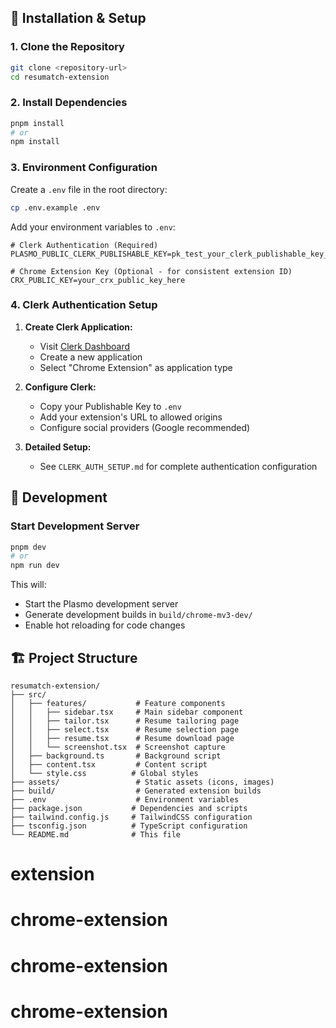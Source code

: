 ## 🔧 Installation & Setup

### 1. Clone the Repository

```bash
git clone <repository-url>
cd resumatch-extension
```

### 2. Install Dependencies

```bash
pnpm install
# or
npm install
```

### 3. Environment Configuration

Create a `.env` file in the root directory:

```bash
cp .env.example .env
```

Add your environment variables to `.env`:

```env
# Clerk Authentication (Required)
PLASMO_PUBLIC_CLERK_PUBLISHABLE_KEY=pk_test_your_clerk_publishable_key_here

# Chrome Extension Key (Optional - for consistent extension ID)
CRX_PUBLIC_KEY=your_crx_public_key_here
```

### 4. Clerk Authentication Setup

1. **Create Clerk Application:**
   - Visit [Clerk Dashboard](https://dashboard.clerk.com)
   - Create a new application
   - Select "Chrome Extension" as application type

2. **Configure Clerk:**
   - Copy your Publishable Key to `.env`
   - Add your extension's URL to allowed origins
   - Configure social providers (Google recommended)

3. **Detailed Setup:**
   - See `CLERK_AUTH_SETUP.md` for complete authentication configuration

## 🚀 Development

### Start Development Server

```bash
pnpm dev
# or
npm run dev
```

This will:
- Start the Plasmo development server
- Generate development builds in `build/chrome-mv3-dev/`
- Enable hot reloading for code changes

## 🏗️ Project Structure

```
resumatch-extension/
├── src/
│   ├── features/           # Feature components
│   │   ├── sidebar.tsx     # Main sidebar component
│   │   ├── tailor.tsx      # Resume tailoring page
│   │   ├── select.tsx      # Resume selection page
│   │   ├── resume.tsx      # Resume download page
│   │   └── screenshot.tsx  # Screenshot capture
│   ├── background.ts       # Background script
│   ├── content.tsx         # Content script
│   └── style.css          # Global styles
├── assets/                 # Static assets (icons, images)
├── build/                  # Generated extension builds
├── .env                    # Environment variables
├── package.json           # Dependencies and scripts
├── tailwind.config.js     # TailwindCSS configuration
├── tsconfig.json          # TypeScript configuration
└── README.md              # This file
```
# extension
# chrome-extension
# chrome-extension
# chrome-extension
